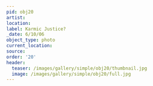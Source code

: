 ```yaml
---
pid: obj20
artist:
location:
label: Karmic Justice?
_date: 6/10/06
object_type: photo
current_location:
source:
order: '20'
header:
  teaser: /images/gallery/simple/obj20/thumbnail.jpg
  image: /images/gallery/simple/obj20/full.jpg
---
```

